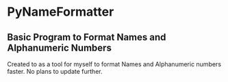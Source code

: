 # PyNameFormatter
## Basic Program to Format Names and Alphanumeric Numbers
Created to as a tool for myself to format Names and Alphanumeric numbers faster. 
No plans to update further.
